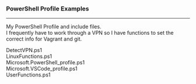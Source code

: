 ### PowerShell Profile Examples

---

My PowerShell Profile and include files.  
I frequently have to work through a VPN so I have functions to set the correct info for Vagrant and git.  

DetectVPN.ps1  
LinuxFunctions.ps1  
Microsoft.PowerShell_profile.ps1  
Microsoft.VSCode_profile.ps1  
UserFunctions.ps1  

